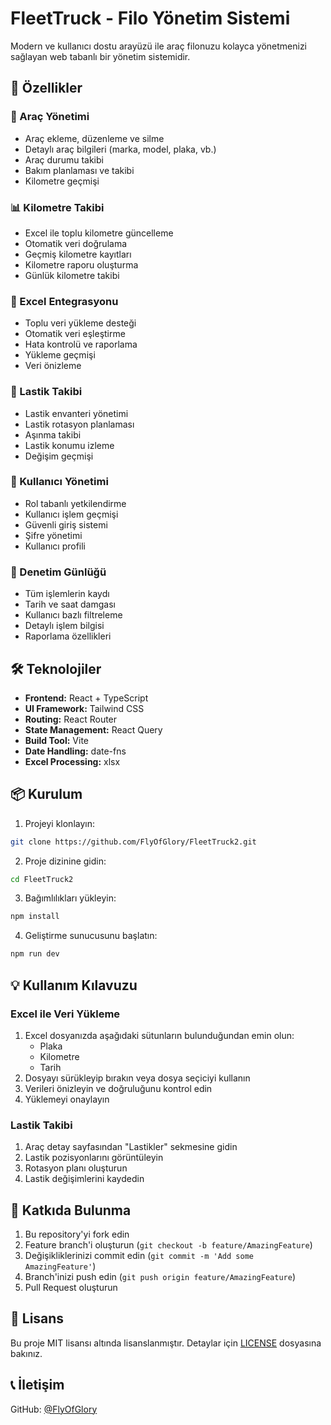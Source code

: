 # FleetTruck - Filo Yönetim Sistemi

Modern ve kullanıcı dostu arayüzü ile araç filonuzu kolayca yönetmenizi sağlayan web tabanlı bir yönetim sistemidir.

## 🚀 Özellikler

### 🚗 Araç Yönetimi
- Araç ekleme, düzenleme ve silme
- Detaylı araç bilgileri (marka, model, plaka, vb.)
- Araç durumu takibi
- Bakım planlaması ve takibi
- Kilometre geçmişi

### 📊 Kilometre Takibi
- Excel ile toplu kilometre güncelleme
- Otomatik veri doğrulama
- Geçmiş kilometre kayıtları
- Kilometre raporu oluşturma
- Günlük kilometre takibi

### 🔄 Excel Entegrasyonu
- Toplu veri yükleme desteği
- Otomatik veri eşleştirme
- Hata kontrolü ve raporlama
- Yükleme geçmişi
- Veri önizleme

### 🛞 Lastik Takibi
- Lastik envanteri yönetimi
- Lastik rotasyon planlaması
- Aşınma takibi
- Lastik konumu izleme
- Değişim geçmişi

### 👥 Kullanıcı Yönetimi
- Rol tabanlı yetkilendirme
- Kullanıcı işlem geçmişi
- Güvenli giriş sistemi
- Şifre yönetimi
- Kullanıcı profili

### 📝 Denetim Günlüğü
- Tüm işlemlerin kaydı
- Tarih ve saat damgası
- Kullanıcı bazlı filtreleme
- Detaylı işlem bilgisi
- Raporlama özellikleri

## 🛠️ Teknolojiler

- **Frontend:** React + TypeScript
- **UI Framework:** Tailwind CSS
- **Routing:** React Router
- **State Management:** React Query
- **Build Tool:** Vite
- **Date Handling:** date-fns
- **Excel Processing:** xlsx

## 📦 Kurulum

1. Projeyi klonlayın:
```bash
git clone https://github.com/FlyOfGlory/FleetTruck2.git
```

2. Proje dizinine gidin:
```bash
cd FleetTruck2
```

3. Bağımlılıkları yükleyin:
```bash
npm install
```

4. Geliştirme sunucusunu başlatın:
```bash
npm run dev
```

## 💡 Kullanım Kılavuzu

### Excel ile Veri Yükleme
1. Excel dosyanızda aşağıdaki sütunların bulunduğundan emin olun:
   - Plaka
   - Kilometre
   - Tarih
2. Dosyayı sürükleyip bırakın veya dosya seçiciyi kullanın
3. Verileri önizleyin ve doğruluğunu kontrol edin
4. Yüklemeyi onaylayın

### Lastik Takibi
1. Araç detay sayfasından "Lastikler" sekmesine gidin
2. Lastik pozisyonlarını görüntüleyin
3. Rotasyon planı oluşturun
4. Lastik değişimlerini kaydedin

## 🤝 Katkıda Bulunma

1. Bu repository'yi fork edin
2. Feature branch'i oluşturun (`git checkout -b feature/AmazingFeature`)
3. Değişikliklerinizi commit edin (`git commit -m 'Add some AmazingFeature'`)
4. Branch'inizi push edin (`git push origin feature/AmazingFeature`)
5. Pull Request oluşturun

## 📄 Lisans

Bu proje MIT lisansı altında lisanslanmıştır. Detaylar için [LICENSE](LICENSE) dosyasına bakınız.

## 📞 İletişim

GitHub: [@FlyOfGlory](https://github.com/FlyOfGlory) 